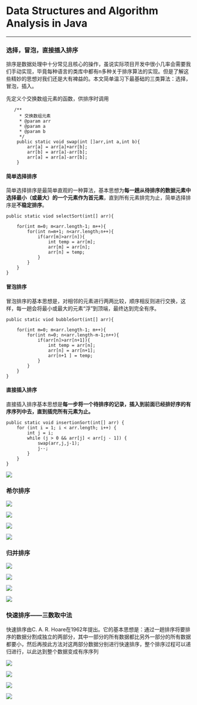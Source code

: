 # Data Structures and Algorithm Analysis in Java
---  
  
### 选择，冒泡，直接插入排序   
   
排序是数据处理中十分常见且核心的操作，虽说实际项目开发中很小几率会需要我们手动实现，毕竟每种语言的类库中都有n多种关于排序算法的实现。但是了解这些精妙的思想对我们还是大有裨益的。本文简单温习下最基础的三类算法：选择，冒泡，插入。    
   
先定义个交换数组元素的函数，供排序时调用   
   
	   /**
	     * 交换数组元素
	     * @param arr
	     * @param a
	     * @param b
	     */
	    public static void swap(int []arr,int a,int b){
	        arr[a] = arr[a]+arr[b];
	        arr[b] = arr[a]-arr[b];
	        arr[a] = arr[a]-arr[b];
	    }    
    
#### 简单选择排序    
   
简单选择排序是最简单直观的一种算法，基本思想为**每一趟从待排序的数据元素中选择最小（或最大）的一个元素作为首元素**，直到所有元素排完为止，简单选择排序是**不稳定排序**。    
    
	public static viod selectSort(int[] arr){
	
		for(int m=0; m<arr.length-1; m++){
			for(int n=m+1; n<arr.length;n++){
				if(arr[m]>arr[n]){
					int temp = arr[m];
					arr[m] = arr[n];
					arr[n] = temp;
				}
			}
		}
	}    
   
#### 冒泡排序   

冒泡排序的基本思想是，对相邻的元素进行两两比较，顺序相反则进行交换，这样，每一趟会将最小或最大的元素“浮”到顶端，最终达到完全有序。   
   
	public static viod bubbleSort(int[] arr){
	
		for(int m=0; m<arr.length-1; m++){
			for(int n=0; n<arr.length-m-1;n++){
				if(arr[n]>arr[n+1]){
					int temp = arr[n];
					arr[n] = arr[n+1];
					arr[n+1 ] = temp;
				}
			}
		}
	}   
    
#### 直接插入排序   
   
直接插入排序基本思想是**每一步将一个待排序的记录，插入到前面已经排好序的有序序列中去，直到插完所有元素为止。**   
   
    public static void insertionSort(int[] arr) {
        for (int i = 1; i < arr.length; i++) {
            int j = i;
            while (j > 0 && arr[j] < arr[j - 1]) {
                swap(arr,j,j-1);
                j--;
            }
        }
    }    
    
![](https://i.imgur.com/Ycqun2g.jpg)    
     
### 希尔排序   
   
![](https://i.imgur.com/Lxu49hK.jpg)   
   
![](https://i.imgur.com/tU6A8Tx.jpg)   
   
![](https://i.imgur.com/DZmYkpV.jpg)   
    
![](https://i.imgur.com/L21YwjY.jpg)   
   
### 归并排序    
   
![](https://i.imgur.com/2djeNLN.jpg)    
     
![](https://i.imgur.com/PwYTgw4.jpg)   
   
![](https://i.imgur.com/M10rZ6x.jpg)

![](https://i.imgur.com/hM3X6N3.jpg)   
    
    
### 快速排序——三数取中法   
   
快速排序由C. A. R. Hoare在1962年提出。它的基本思想是：通过一趟排序将要排序的数据分割成独立的两部分，其中一部分的所有数据都比另外一部分的所有数据都要小，然后再按此方法对这两部分数据分别进行快速排序，整个排序过程可以递归进行，以此达到整个数据变成有序序列   
   
![](https://i.imgur.com/KHPbk9m.jpg)   
   
![](https://i.imgur.com/DBKzaGD.jpg)    
   
![](https://i.imgur.com/JEm3ALF.jpg)   
   
![](https://i.imgur.com/EukIJcu.jpg)   
   
